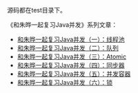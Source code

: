 源码都在test目录下。

《和朱晔一起复习Java并发》系列文章：

- [和朱晔一起复习Java并发（一）：线程池](1.md)
- [和朱晔一起复习Java并发（二）：队列](2.md)
- [和朱晔一起复习Java并发（三）：Atomic]()
- [和朱晔一起复习Java并发（四）：同步器]()
- [和朱晔一起复习Java并发（五）：并发容器]()
- [和朱晔一起复习Java并发（六）：锁]()